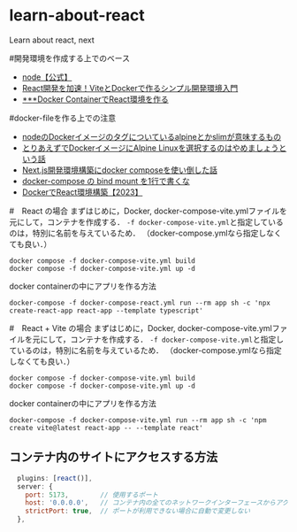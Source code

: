 # learn-about-react
Learn about react, next

#開発環境を作成する上でのベース
- [node【公式】](https://hub.docker.com/_/node)
- [React開発を加速！ViteとDockerで作るシンプル開発環境入門](https://qiita.com/shoki-y/items/1be906c372c8a9a993a3)
- [***Docker ContainerでReact環境を作る](https://zenn.dev/teruroom/scraps/68e277624181fa)


#docker-fileを作る上での注意
- [nodeのDockerイメージのタグについているalpineとかslimが意味するもの](https://qiita.com/miriwo/items/52ea9ec1c2805137dd5a)
- [とりあえずでDockerイメージにAlpine Linuxを選択するのはやめましょうという話](https://engineering.nifty.co.jp/blog/26586)
- [Next.js開発環境構築にdocker composeを使い倒した話](https://zenn.dev/k_hojo/articles/318d18e0e5b9ac)
- [docker-compose の bind mount を1行で書くな](https://zenn.dev/sarisia/articles/0c1db052d09921#fn-bf4c-1)
- [DockerでReact環境構築【2023】](https://qiita.com/aka_ebi/items/79dd54982aeeb72aecf6)


#　React の場合
まずはじめに，Docker, docker-compose-vite.ymlファイルを元にして，コンテナを作成する．
`-f docker-compose-vite.yml`と指定しているのは，特別に名前を与えているため．
（docker-compose.ymlなら指定しなくても良い．）
```
docker compose -f docker-compose-vite.yml build
docker compose -f docker-compose-vite.yml up -d
```

docker containerの中にアプリを作る方法
```
docker-compose -f docker-compose-react.yml run --rm app sh -c 'npx create-react-app react-app --template typescript'
```

#　React + Vite の場合
まずはじめに，Docker, docker-compose-vite.ymlファイルを元にして，コンテナを作成する．
`-f docker-compose-vite.yml`と指定しているのは，特別に名前を与えているため．
（docker-compose.ymlなら指定しなくても良い．）
```
docker compose -f docker-compose-vite.yml build
docker compose -f docker-compose-vite.yml up -d
```

docker containerの中にアプリを作る方法
```
docker-compose -f docker-compose-vite.yml run --rm app sh -c 'npm create vite@latest react-app -- --template react'
```

## コンテナ内のサイトにアクセスする方法
```vite:vite.config.js
  plugins: [react()],
  server: {
    port: 5173,        // 使用するポート
    host: '0.0.0.0',   // コンテナ内の全てのネットワークインターフェースからアクセスを許可
    strictPort: true,  // ポートが利用できない場合に自動で変更しない
  },
```
